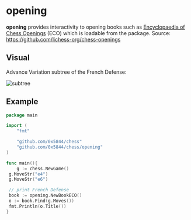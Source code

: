 # opening

**opening** provides interactivity to opening books such as [Encyclopaedia of Chess Openings](https://en.wikipedia.org/wiki/Encyclopaedia_of_Chess_Openings) (ECO) which is loadable from the package.  Source: <https://github.com/lichess-org/chess-openings>

## Visual

Advance Variation subtree of the French Defense:

![subtree](test.png)

## Example

```go
package main

import (
    "fmt"

    "github.com/0x5844/chess"
    "github.com/0x5844/chess/opening"
)

func main(){
    g := chess.NewGame()
 g.MoveStr("e4")
 g.MoveStr("e6")

 // print French Defense
 book := opening.NewBookECO()
 o := book.Find(g.Moves())
 fmt.Println(o.Title())
}
```

